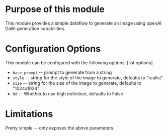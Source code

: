 # Purpose of this module
This module provides a simple dataflow to generate an image using openAI DallE generation capabilities.

# Configuration Options
This module can be configured with the following options:
[list options]

- `base_prompt` -- prompt to generate from a string
- `style` -- string for the style of the image to generate, defaults to "realist"
- `size` -- string for the size of the image to generate, defaults to "1024x1024"
- `hd` -- Whether to use high definition, defaults to False

# Limitations

Pretty simple -- only exposes the above parameters.
